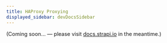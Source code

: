 ```yaml
---
title: HAProxy Proxying
displayed_sidebar: devDocsSidebar
---
```


(Coming soon… — please visit [docs.strapi.io](https://docs.strapi.io/developer-docs/latest/setup-deployment-guides/deployment/optional-software/haproxy-proxy.html) in the meantime.)
